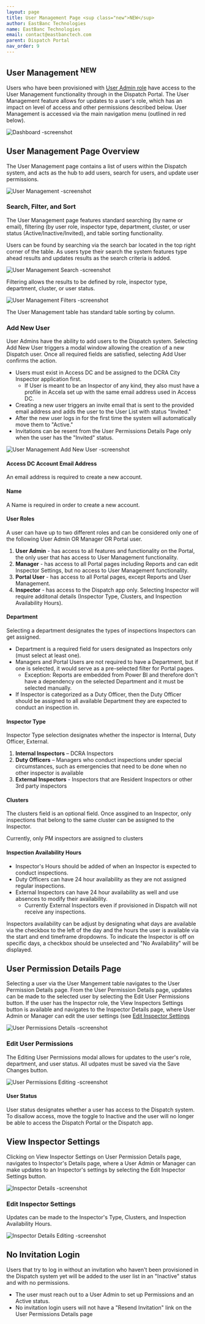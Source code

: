 ```yaml
---
layout: page
title: User Management Page <sup class="new">NEW</sup>
author: EastBanc Technologies
name: EastBanc Technologies
email: contact@eastbanctech.com
parent: Dispatch Portal
nav_order: 9
---
```


<section id="user-management-page" markdown="1">

# User Management <sup class="new">NEW</sup>

Users who have been provisioned with [User Admin role](https://dcra-dispatch-docs.terraiq.io/docs/dp-user-management.html#user-roles) have access to the User Management functionality through in the Dispatch Portal. The User Management feature allows for updates to a user's role, which has an impact on level of access and other permissions described below. User Management is accessed via the main navigation menu (outlined in red below).  

![Dashboard -screenshot](../images/dispatch-portal/dp-user-management/dashboard.png)

## User Management Page Overview

The User Management page contains a list of users within the Dispatch system, and acts as the hub to add users, search for users, and update user permissions.

![User Management -screenshot](../images/dispatch-portal/dp-user-management/usermanagementpage.png)
 
### Search, Filter, and Sort

The User Management page features standard searching (by name or email), filtering (by user role, inspector type, department, cluster, or user status (Active/Inactive/Invited), and table sorting functionality.

Users can be found by searching via the search bar located in the top right corner of the table.  As users type their search the system features type ahead results and updates results as the search criteria is added. 

![User Management Search -screenshot](../images/dispatch-portal/dp-user-management/usermanagementpage1.png)

Filtering allows the results to be defined by role, inspector type, department, cluster, or user status.

![User Management Filters -screenshot](../images/dispatch-portal/dp-user-management/usermanagementpage2.png)

The User Management table has standard table sorting by column. 

### Add New User

User Admins have the ability to add users to the Dispatch system. Selecting Add New User triggers a modal window allowing the creation of a new Dispatch user. Once all required fields are satisfied, selecting Add User confirms the action. 

* Users must exist in Access DC and be assigned to the DCRA City Inspector application first.
    * If User is meant to be an Inspector of any kind, they also must have a profile in Accela set up with the same email address used in Access DC.
* Creating a new user triggers an invite email that is sent to the provided email address and adds the user to the User List with status "Invited."
* After the new user logs in for the first time the system will automatically move them to "Active."
* Invitations can be resent from the User Permissions Details Page only when the user has the "Invited" status.

![User Management Add New User -screenshot](../images/dispatch-portal/dp-user-management/addnewuser.png)

#### Access DC Account Email Address

An email address is required to create a new account.

#### Name

A Name is required in order to create a new account. 

#### User Roles

A user can have up to two different roles and can be considered only one of the following User Admin OR Manager OR Portal user. 

1. **User Admin** - has access to all features and functionality on the Portal, the only user that has access to User Management functionality.
2. **Manager** - has access to all Portal pages including Reports and can edit Inspector Settings, but no access to User Management functionality.
3. **Portal User** - has access to all Portal pages, except Reports and User Management.
4. **Inspector** - has access to the Dispatch app only. Selecting Inspector will require additonal details (Inspector Type, Clusters, and Inspection Availability Hours).

#### Department

Selecting a department designates the types of inspections Inspectors can get assigned. 

* Department is a required field for users designated as Inspectors only (must select at least one).
* Managers and Portal Users are not required to have a Department, but if one is selected, it would serve as a pre-selected filter for Portal pages.
    * Exception: Reports are embedded from Power BI and therefore don't have a dependency on the selected Department and it must be selected manually.
* If Inspector is categorized as a Duty Officer, then the Duty Officer should be assigned to all available Department they are expected to conduct an inspection in.

#### Inspector Type

Inspector Type selection designates whether the inspector is Internal, Duty Officer, External. 

1. **Internal Inspectors** – DCRA Inspectors
2. **Duty Officers** – Managers who conduct inspections under special circumstances, such as emergencies that need to be done when no other inspector is available
3. **External Inspectors** - Inspectors that are Resident Inspectors or other 3rd party inspectors

#### Clusters

The clusters field is an optional field. Once assgined to an Inspector, only inspections that belong to the same cluster can be assigned to the Inspector.

Currently, only PM inspectors are assigned to clusters

#### Inspection Availability Hours

* Inspector's Hours should be added of when an Inspector is expected to conduct inspections. 
* Duty Officers can have 24 hour availability as they are not assigned regular inspections.
* External Inspectors can have 24 hour availability as well and use absences to modify their availability.
    * Currently External Inspectors even if provisioned in Dispatch will not receive any inspections.

Inspectors availability can be adjust by designating what days are available via the checkbox to the left of the day and the hours the user is available via the start and end timeframe dropdowns. To indicate the Inspector is off on specific days, a checkbox should be unselected and "No Availability" will be displayed. 

## User Permission Details Page

Selecting a user via the User Mangement table navigates to the User Permission Details page. From the User Permission Details page, updates can be made to the selected user by selecting the Edit User Permissions button. If the user has the Inspector role, the View Inspectors Settings button is available and navigates to the Inspector Details page, where User Admin or Manager can edit the user settings (see [Edit Inspector Settings](https://dcra-dispatch-docs.terraiq.io/docs/dp-user-management.html#edit-inspector-settings)

![User Permissions Details -screenshot](../images/dispatch-portal/dp-user-management/userpermissions.png)

### Edit User Permissions 

The Editing User Permissions modal allows for updates to the user's role, department, and user status. All udpates must be saved via the Save Changes button. 

![User Permissions Editing -screenshot](../images/dispatch-portal/dp-user-management/userpermissions1.png)

#### User Status

User status designates whether a user has access to the Dispatch system. To disallow access, move the toggle to Inactive and the user will no longer be able to access the Dispatch Portal or the Dispatch app. 

## View Inspector Settings

Clicking on View Inspector Settings on User Permission Details page, navigates to Inspector's Details page, where a User Admin or Manager can make updates to an Inspector's settings by selecting the Edit Inspector Settings button.

![Inspector Details -screenshot](../images/dispatch-portal/dp-user-management/inspectordetails.png)

### Edit Inspector Settings

Updates can be made to the Inspector's Type, Clusters, and Inspection Availability Hours.

![Inspector Details Editing -screenshot](../images/dispatch-portal/dp-user-management/inspectordetails1.png) 

## No Invitation Login

Users that try to log in without an invitation who haven't been provisioned in the Dispatch system yet will be added to the user list in an "Inactive" status and with no permissions.

* The user must reach out to a User Admin to set up Permissions and an Active status. 
* No invitation login users will not have a "Resend Invitation" link on the User Permissions Details page
